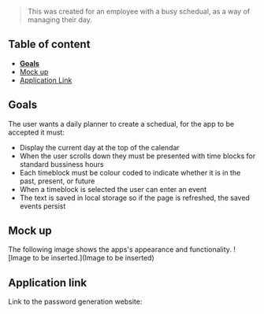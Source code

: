 >This was created for an employee with a busy schedual, as a way of managing their day.

## Table of content

- [**Goals**](#goals)
- [Mock up](#mock-up)
- [Application Link](#application-link)


## Goals
The user wants a daily planner to create a schedual, for the app to be accepted it must:
- Display the current day at the top of the calendar
- When the user scrolls down they must be presented with time blocks for standard bussiness hours
- Each timeblock must be colour coded to indicate whether it is in the past, present, or future
- When a timeblock is selected the user can enter an event
- The text is saved in local storage so if the page is refreshed, the saved events persist


## Mock up
The following image shows the apps's appearance and functionality.
![Image to be inserted.](Image to be inserted)


## Application link
Link to the password generation website: 

